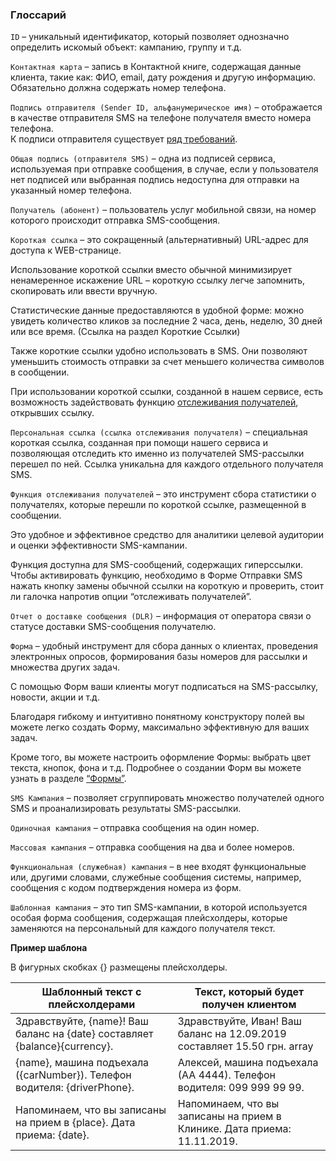 ### Глоссарий

<span data-anchor="glossary-id">`ID`</span> – уникальный идентификатор, который позволяет однозначно определить искомый объект: кампанию, группу и т.д.

<span data-anchor="glossary-contact-card">`Контактная карта`</span> – запись в Контактной книге, содержащая данные клиента, такие как: ФИО, email, дату рождения и другую информацию. 
Обязательно должна содержать номер телефона.

<span data-anchor="glossary-sender-id">`Подпись отправителя (Sender ID, альфанумерическое имя)`</span> – отображается в качестве отправителя SMS на телефоне получателя вместо номера телефона.  
К подписи отправителя существует [ряд требований](../../sender-id/sender-id).

<span data-anchor="glossary-shared-senderid">`Общая подпись (отправителя SMS)`</span> – одна из подписей сервиса, используемая при отправке сообщения, в случае, если у пользователя нет подписей или выбранная подпись недоступна для отправки на указанный номер телефона. 

<span data-anchor="glossary-recipient">`Получатель (абонент)`</span> – пользователь услуг мобильной связи, на номер которого происходит отправка SMS-сообщения.

<span data-anchor="glossary-shortlink">`Короткая ссылка`</span> – это сокращенный (альтернативный) URL-адрес для доступа к WEB-странице. 

Использование короткой ссылки вместо обычной минимизирует ненамеренное искажение URL – короткую ссылку легче запомнить, скопировать или ввести вручную. 

Статистические данные предоставляются в удобной форме: можно увидеть количество кликов за последние 2 часа, день, неделю, 30 дней или все время. (Ссылка на раздел Короткие Ссылки)

Также короткие ссылки удобно использовать в SMS. Они позволяют уменьшить стоимость отправки за счет меньшего количества символов в сообщении. 

При использовании короткой ссылки, созданной в нашем сервисе, есть возможность задействовать функцию [отслеживания получателей](#glossary-recipienttracking), открывших ссылку.

<span data-anchor="glossary-personal-link">`Персональная ссылка (ссылка отслеживания получателя)`</span> – специальная короткая ссылка, созданная при помощи нашего сервиса и позволяющая отследить кто именно из получателей SMS-рассылки перешел по ней. Ссылка уникальна для каждого отдельного получателя SMS. 

<span data-anchor="glossary-recipienttracking">`Функция отслеживания получателей`</span> – это инструмент сбора статистики о получателях, которые перешли по короткой ссылке, размещенной в сообщении. 

Это удобное и эффективное средство для аналитики целевой аудитории и оценки эффективности SMS-кампании.

Функция доступна для SMS-сообщений, содержащих гиперссылки. Чтобы активировать функцию, необходимо в Форме Отправки SMS нажать кнопку замены обычной ссылки на короткую и проверить, стоит ли галочка напротив опции “отслеживать получателей”.  

<span data-anchor="glossary-dlr">`Отчет о доставке сообщения (DLR)`</span> – информация от оператора связи о статусе доставки SMS-сообщения получателю. 

<span data-anchor="glossary-form">`Форма`</span> – удобный инструмент для сбора данных о клиентах, проведения электронных опросов, формирования базы номеров для рассылки и множества других задач. 

С помощью Форм ваши клиенты могут подписаться на SMS-рассылку, новости, акции и т.д.

Благодаря гибкому и интуитивно понятному конструктору полей вы можете легко создать Форму, максимально эффективную для ваших задач.

Кроме того, вы можете настроить оформление Формы: выбрать цвет текста, кнопок, фона и т.д. 
Подробнее о создании Форм вы можете узнать в разделе [“Формы”](../../forms/how-to-create-form).  

<span data-anchor="glossary-sms-campaign">`SMS Кампания`</span> – позволяет сгруппировать множество получателей одного SMS и проанализировать результаты SMS-рассылки. 

<span data-anchor="glossary-single-campaign">`Одиночная кампания`</span> – отправка сообщения на один номер.

<span data-anchor="glossary-mass-campaign">`Массовая кампания`</span> – отправка сообщения на два и более номеров.

<span data-anchor="glossary-functional-campaign">`Функциональная (служебная) кампания`</span> – в нее входят функциональные или, другими словами, служебные сообщения системы, например, сообщения с кодом подтверждения номера из форм.

<span data-anchor="glossary-template">`Шаблонная кампания`</span> – это тип SMS-кампании, в которой используется особая форма сообщения, содержащая плейсхолдеры, которые заменяются на персональный для каждого получателя текст.

**Пример шаблона**

В фигурных скобках {} размещены плейсхолдеры.  

Шаблонный текст с плейсхолдерами      | Текст, который будет получен клиентом    
-----------------|---------
Здравствуйте, {name}! Ваш баланс на {date} составляет {balance}{currency}.     | Здравствуйте, Иван! Ваш баланс на 12.09.2019 составляет 15.50 грн. array  
{name}, машина подъехала ({carNumber}). Телефон водителя: {driverPhone}.    | Алексей, машина подъехала (АА 4444). Телефон водителя: 099 999 99 99.
Напоминаем, что вы записаны на прием в {place}. Дата приема: {date}.    | Напоминаем, что вы записаны на прием в Клинике. Дата приема: 11.11.2019.  







